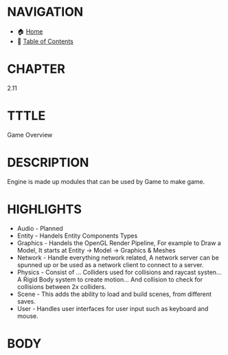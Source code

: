 # NAVIGATION
- 🏠 [Home](../../../readme.md)
- 📖 [Table of Contents](../docs_Chapter_0.00_Welcome/doc_Chapter_0.10_Table_of_Contents.md)


# CHAPTER
2.11

# TTTLE
Game Overview

# DESCRIPTION
Engine is made up modules that can be used by Game to make game.

# HIGHLIGHTS
- Audio - Planned
- Entity - Handels Entity Components Types
- Graphics - Handels the OpenGL Render Pipeline, For example to Draw a Model, It starts at Entity -> Model -> Graphics & Meshes
- Network - Handle everything network related, A network server can be spunned up or be used as a network client to connect to a server.
- Physics - Consist of ... Colliders used for collisions and raycast systen... A Rigid Body system to create motion... And collision to check for collisions between 2x colliders.
- Scene - This adds the ability to load and build scenes, from different saves.
- User - Handles user interfaces for user input such as keyboard and mouse.

# BODY
